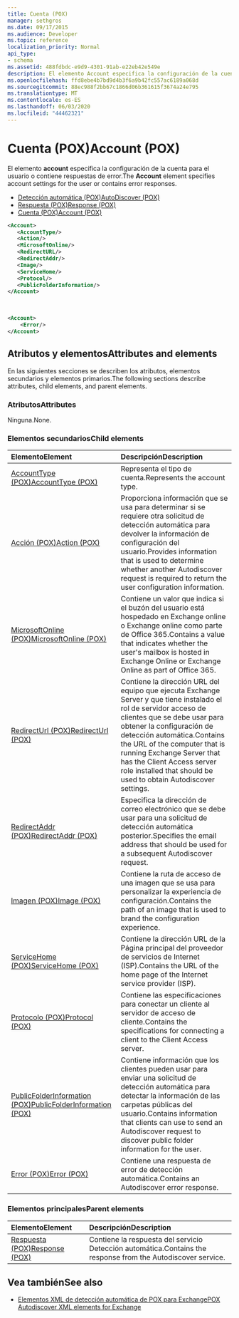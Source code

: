 ```yaml
---
title: Cuenta (POX)
manager: sethgros
ms.date: 09/17/2015
ms.audience: Developer
ms.topic: reference
localization_priority: Normal
api_type:
- schema
ms.assetid: 488fdbdc-e9d9-4301-91ab-e22eb42e549e
description: El elemento Account especifica la configuración de la cuenta para el usuario o contiene respuestas de error.
ms.openlocfilehash: ffd8ebe4b7bd9d4b3f6a9b42fc557ac6189a068d
ms.sourcegitcommit: 88ec988f2bb67c1866d06b361615f3674a24e795
ms.translationtype: MT
ms.contentlocale: es-ES
ms.lasthandoff: 06/03/2020
ms.locfileid: "44462321"
---
```

# <a name="account-pox"></a><span data-ttu-id="cda37-103">Cuenta (POX)</span><span class="sxs-lookup"><span data-stu-id="cda37-103">Account (POX)</span></span>

<span data-ttu-id="cda37-104">El elemento **account** especifica la configuración de la cuenta para el usuario o contiene respuestas de error.</span><span class="sxs-lookup"><span data-stu-id="cda37-104">The **Account** element specifies account settings for the user or contains error responses.</span></span> 
  
- [<span data-ttu-id="cda37-105">Detección automática (POX)</span><span class="sxs-lookup"><span data-stu-id="cda37-105">AutoDiscover (POX)</span></span>](autodiscover-pox.md)
- [<span data-ttu-id="cda37-106">Respuesta (POX)</span><span class="sxs-lookup"><span data-stu-id="cda37-106">Response (POX)</span></span>](response-pox.md)
- [<span data-ttu-id="cda37-107">Cuenta (POX)</span><span class="sxs-lookup"><span data-stu-id="cda37-107">Account (POX)</span></span>](account-pox.md)
  
```XML
<Account>
   <AccountType/>
   <Action/>
   <MicrosoftOnline/>
   <RedirectURL/>
   <RedirectAddr/>
   <Image/>
   <ServiceHome/>
   <Protocol/>
   <PublicFolderInformation/>
</Account>
```

<br/>

```XML
<Account> 
    <Error/> 
</Account>
```

## <a name="attributes-and-elements"></a><span data-ttu-id="cda37-108">Atributos y elementos</span><span class="sxs-lookup"><span data-stu-id="cda37-108">Attributes and elements</span></span>

<span data-ttu-id="cda37-109">En las siguientes secciones se describen los atributos, elementos secundarios y elementos primarios.</span><span class="sxs-lookup"><span data-stu-id="cda37-109">The following sections describe attributes, child elements, and parent elements.</span></span>
  
### <a name="attributes"></a><span data-ttu-id="cda37-110">Atributos</span><span class="sxs-lookup"><span data-stu-id="cda37-110">Attributes</span></span>

<span data-ttu-id="cda37-111">Ninguna.</span><span class="sxs-lookup"><span data-stu-id="cda37-111">None.</span></span>
  
### <a name="child-elements"></a><span data-ttu-id="cda37-112">Elementos secundarios</span><span class="sxs-lookup"><span data-stu-id="cda37-112">Child elements</span></span>

|<span data-ttu-id="cda37-113">**Elemento**</span><span class="sxs-lookup"><span data-stu-id="cda37-113">**Element**</span></span>|<span data-ttu-id="cda37-114">**Descripción**</span><span class="sxs-lookup"><span data-stu-id="cda37-114">**Description**</span></span>|
|:-----|:-----|
|[<span data-ttu-id="cda37-115">AccountType (POX)</span><span class="sxs-lookup"><span data-stu-id="cda37-115">AccountType (POX)</span></span>](accounttype-pox.md) <br/> |<span data-ttu-id="cda37-116">Representa el tipo de cuenta.</span><span class="sxs-lookup"><span data-stu-id="cda37-116">Represents the account type.</span></span>  <br/> |
|[<span data-ttu-id="cda37-117">Acción (POX)</span><span class="sxs-lookup"><span data-stu-id="cda37-117">Action (POX)</span></span>](action-pox.md) <br/> |<span data-ttu-id="cda37-118">Proporciona información que se usa para determinar si se requiere otra solicitud de detección automática para devolver la información de configuración del usuario.</span><span class="sxs-lookup"><span data-stu-id="cda37-118">Provides information that is used to determine whether another Autodiscover request is required to return the user configuration information.</span></span>  <br/> |
|[<span data-ttu-id="cda37-119">MicrosoftOnline (POX)</span><span class="sxs-lookup"><span data-stu-id="cda37-119">MicrosoftOnline (POX)</span></span>](microsoftonline-pox.md) <br/> |<span data-ttu-id="cda37-120">Contiene un valor que indica si el buzón del usuario está hospedado en Exchange online o Exchange online como parte de Office 365.</span><span class="sxs-lookup"><span data-stu-id="cda37-120">Contains a value that indicates whether the user's mailbox is hosted in Exchange Online or Exchange Online as part of Office 365.</span></span>  <br/> |
|[<span data-ttu-id="cda37-121">RedirectUrl (POX)</span><span class="sxs-lookup"><span data-stu-id="cda37-121">RedirectUrl (POX)</span></span>](redirecturl-pox.md) <br/> |<span data-ttu-id="cda37-122">Contiene la dirección URL del equipo que ejecuta Exchange Server y que tiene instalado el rol de servidor acceso de clientes que se debe usar para obtener la configuración de detección automática.</span><span class="sxs-lookup"><span data-stu-id="cda37-122">Contains the URL of the computer that is running Exchange Server that has the Client Access server role installed that should be used to obtain Autodiscover settings.</span></span>  <br/> |
|[<span data-ttu-id="cda37-123">RedirectAddr (POX)</span><span class="sxs-lookup"><span data-stu-id="cda37-123">RedirectAddr (POX)</span></span>](redirectaddr-pox.md) <br/> |<span data-ttu-id="cda37-124">Especifica la dirección de correo electrónico que se debe usar para una solicitud de detección automática posterior.</span><span class="sxs-lookup"><span data-stu-id="cda37-124">Specifies the email address that should be used for a subsequent Autodiscover request.</span></span>  <br/> |
|[<span data-ttu-id="cda37-125">Imagen (POX)</span><span class="sxs-lookup"><span data-stu-id="cda37-125">Image (POX)</span></span>](image-pox.md) <br/> |<span data-ttu-id="cda37-126">Contiene la ruta de acceso de una imagen que se usa para personalizar la experiencia de configuración.</span><span class="sxs-lookup"><span data-stu-id="cda37-126">Contains the path of an image that is used to brand the configuration experience.</span></span>  <br/> |
|[<span data-ttu-id="cda37-127">ServiceHome (POX)</span><span class="sxs-lookup"><span data-stu-id="cda37-127">ServiceHome (POX)</span></span>](servicehome-pox.md) <br/> |<span data-ttu-id="cda37-128">Contiene la dirección URL de la Página principal del proveedor de servicios de Internet (ISP).</span><span class="sxs-lookup"><span data-stu-id="cda37-128">Contains the URL of the home page of the Internet service provider (ISP).</span></span>  <br/> |
|[<span data-ttu-id="cda37-129">Protocolo (POX)</span><span class="sxs-lookup"><span data-stu-id="cda37-129">Protocol (POX)</span></span>](protocol-pox.md) <br/> |<span data-ttu-id="cda37-130">Contiene las especificaciones para conectar un cliente al servidor de acceso de cliente.</span><span class="sxs-lookup"><span data-stu-id="cda37-130">Contains the specifications for connecting a client to the Client Access server.</span></span>  <br/> |
|[<span data-ttu-id="cda37-131">PublicFolderInformation (POX)</span><span class="sxs-lookup"><span data-stu-id="cda37-131">PublicFolderInformation (POX)</span></span>](publicfolderinformation-pox.md) <br/> |<span data-ttu-id="cda37-132">Contiene información que los clientes pueden usar para enviar una solicitud de detección automática para detectar la información de las carpetas públicas del usuario.</span><span class="sxs-lookup"><span data-stu-id="cda37-132">Contains information that clients can use to send an Autodiscover request to discover public folder information for the user.</span></span>  <br/> |
|[<span data-ttu-id="cda37-133">Error (POX)</span><span class="sxs-lookup"><span data-stu-id="cda37-133">Error (POX)</span></span>](error-pox.md) <br/> |<span data-ttu-id="cda37-134">Contiene una respuesta de error de detección automática.</span><span class="sxs-lookup"><span data-stu-id="cda37-134">Contains an Autodiscover error response.</span></span>  <br/> |
   
### <a name="parent-elements"></a><span data-ttu-id="cda37-135">Elementos principales</span><span class="sxs-lookup"><span data-stu-id="cda37-135">Parent elements</span></span>

|<span data-ttu-id="cda37-136">**Elemento**</span><span class="sxs-lookup"><span data-stu-id="cda37-136">**Element**</span></span>|<span data-ttu-id="cda37-137">**Descripción**</span><span class="sxs-lookup"><span data-stu-id="cda37-137">**Description**</span></span>|
|:-----|:-----|
|[<span data-ttu-id="cda37-138">Respuesta (POX)</span><span class="sxs-lookup"><span data-stu-id="cda37-138">Response (POX)</span></span>](response-pox.md) <br/> |<span data-ttu-id="cda37-139">Contiene la respuesta del servicio Detección automática.</span><span class="sxs-lookup"><span data-stu-id="cda37-139">Contains the response from the Autodiscover service.</span></span>  <br/> |
   
## <a name="see-also"></a><span data-ttu-id="cda37-140">Vea también</span><span class="sxs-lookup"><span data-stu-id="cda37-140">See also</span></span>

- [<span data-ttu-id="cda37-141">Elementos XML de detección automática de POX para Exchange</span><span class="sxs-lookup"><span data-stu-id="cda37-141">POX Autodiscover XML elements for Exchange</span></span>](pox-autodiscover-xml-elements-for-exchange.md)

